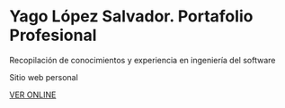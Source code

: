 # Yago López Salvador. Portafolio Profesional

Recopilación de conocimientos y experiencia en ingeniería del software

Sitio web personal

<a href="https://yagolopez.github.io" target="_blank">VER ONLINE</a>
